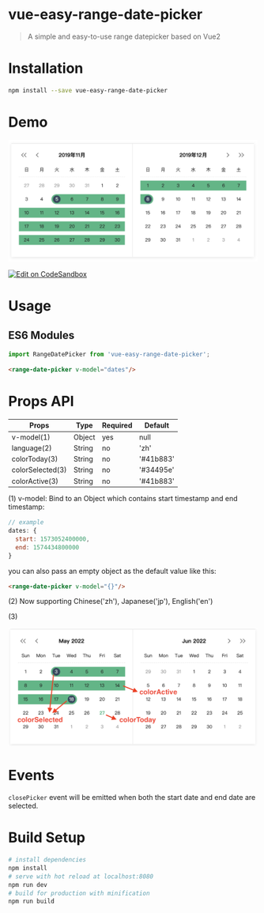 # vue-easy-range-date-picker

> A simple and easy-to-use range datepicker based on Vue2

# Installation

```bash
npm install --save vue-easy-range-date-picker
```
# Demo
<img src="./images/demo.png" width="650px"/>

[![Edit on CodeSandbox](https://codesandbox.io/static/img/play-codesandbox.svg)](https://codesandbox.io/s/vue-template-kgm6v?file=/src/App.vue)


# Usage

## ES6 Modules

```js
import RangeDatePicker from 'vue-easy-range-date-picker';
```

```html
<range-date-picker v-model="dates"/>
```

# Props API
| Props                | Type         | Required | Default     |
| ---------------------| -------------| -------- | ------------|
| v-model(1)           | Object       | yes      | null        |
| language(2)          | String       | no       | 'zh'        |
| colorToday(3)        | String       | no       | '#41b883'   |
| colorSelected(3)     | String       | no       | '#34495e'   |
| colorActive(3)       | String       | no       | '#41b883'   |

(1) v-model: Bind to an Object which contains start timestamp and end timestamp: 
```js
// example
dates: { 
  start: 1573052400000,
  end: 1574434800000
}
```
you can also pass an empty object as the default value like this:
```html
<range-date-picker v-model="{}"/>
```
(2) Now supporting Chinese('zh'), Japanese('jp'), English('en')

(3)

<img src="./images/color.png" width="650px"/>

# Events

`closePicker` event will be emitted when both the start date and end date are selected.

# Build Setup
``` bash
# install dependencies
npm install
# serve with hot reload at localhost:8080
npm run dev
# build for production with minification
npm run build
```


